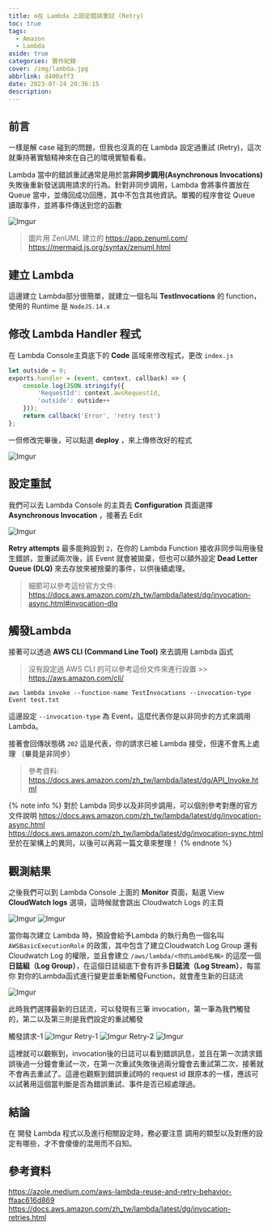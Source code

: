 ```yaml
---
title: ⚙️在 Lambda 上設定錯誤重試 (Retry)
toc: true
tags:
  - Amazon
  - Lambda
aside: true
categories: 實作紀錄
cover: /img/lambda.jpg
abbrlink: d400aff3
date: 2023-07-24 20:36:15
description:
---
```

## 前言

一樣是解 case 碰到的問題，但我也沒真的在 Lambda 設定過重試 (Retry)，這次就秉持著實驗精神來在自己的環境實驗看看。

Lambda 當中的錯誤重試通常是用於當**非同步調用(Asynchronous Invocations)** 失敗後重新發送調用請求的行為。針對非同步調用，Lambda 會將事件置放在 Queue 當中，並傳回成功回應，其中不包含其他資訊。單獨的程序會從 Queue 讀取事件，並將事件傳送到您的函數

![Imgur](https://i.imgur.com/wn1vCQu.png)

> 圖片用 ZenUML 建立的
> https://app.zenuml.com/
> https://mermaid.js.org/syntax/zenuml.html

## 建立 Lambda

這邊建立 Lambda部分很簡單，就建立一個名叫 **TestInvocations** 的 function，使用的 Runtime 是 `NodeJS.14.x`


## 修改 Lambda Handler 程式

在 Lambda Console主頁底下的 **Code** 區域來修改程式，更改 `index.js`

```javascript
let outside = 0;
exports.handler = (event, context, callback) => {
    console.log(JSON.stringify({
        'RequestId': context.awsRequestId,
        'outside': outside++
    })); 
    return callback('Error', 'retry test')
};
```

一但修改完畢後，可以點選 **deploy** ，來上傳修改好的程式

![Imgur](https://i.imgur.com/3XJYyyo.jpg)

## 設定重試

我們可以去 Lambda Console 的主頁去 **Configuration** 頁面選擇 **Asynchronous Invocation** ，接著去 Edit

![Imgur](https://i.imgur.com/uVM6U6E.jpg)

**Retry attempts** 最多能夠設到 `2`，在你的 Lambda Function 接收非同步叫用後發生錯誤，並重試兩次後，該 Event 就會被拋棄，但也可以額外設定 **Dead Letter Queue (DLQ)** 來去存放來被捨棄的事件，以供後續處理。


> 細節可以參考這份官方文件: https://docs.aws.amazon.com/zh_tw/lambda/latest/dg/invocation-async.html#invocation-dlq



## 觸發Lambda


接著可以透過 **AWS CLI (Command Line Tool)** 來去調用 Lambda 函式


> 沒有設定過 AWS CLI 的可以參考這份文件來進行設置 >> https://aws.amazon.com/cli/


```shell
aws lambda invoke --function-name TestInvocations --invocation-type Event test.txt
```


這邊設定 `--invocation-type` 為 Event，這麼代表你是以非同步的方式來調用 Lambda。

接著會回傳狀態碼 `202`   這是代表，你的請求已被 Lambda 接受，但還不會馬上處理 （畢竟是非同步）
> 參考資料:
https://docs.aws.amazon.com/zh_tw/lambda/latest/dg/API_Invoke.html

{% note info %}
對於 Lambda 同步以及非同步調用，可以個別參考對應的官方文件說明
https://docs.aws.amazon.com/zh_tw/lambda/latest/dg/invocation-async.html
https://docs.aws.amazon.com/zh_tw/lambda/latest/dg/invocation-sync.html
至於在架構上的異同，以後可以再寫一篇文章來整理！
{% endnote %}


## 觀測結果

之後我們可以到 Lambda Console 上面的 **Monitor** 頁面，點選 View **CloudWatch logs** 選項，這時候就會跳出 Cloudwatch Logs 的主頁

![Imgur](https://i.imgur.com/aOskbVm.jpg)
![Imgur](https://i.imgur.com/EKlsnSl.jpg)

當你每次建立 Lambda 時，預設會給予Lambda 的執行角色一個名叫 `AWSBasicExecutionRole` 的政策，其中包含了建立Cloudwatch Log Group 還有 Cloudwatch Log 的權限，並且會建立 `/aws/lambda/<你的Lambd名稱>` 的這麼一個**日誌組（Log Group）**，在這個日誌組底下會有許多**日誌流（Log Stream）**，每當你
對你的Lambda函式進行變更並重新觸發Function，就會產生新的日誌流

![Imgur](https://i.imgur.com/JSuUpCk.jpg)

此時我們選擇最新的日誌流，可以發現有三筆 invocation，第一筆為我們觸發的，第二以及第三則是我們設定的重試觸發

觸發請求-1
![Imgur](https://i.imgur.com/OMHbzV7.jpg)
Retry-1
![Imgur](https://i.imgur.com/gmvSuMn.jpg)
Retry-2
![Imgur](https://i.imgur.com/mbniv78.jpg)

這裡就可以觀察到，invocation後的日誌可以看到錯誤訊息，並且在第一次請求錯誤後過一分鐘會重試一次，在第一次重試失敗後過兩分鐘會去重試第二次，接著就不會再去重試了。這邊也觀察到錯誤重試時的 request id 跟原本的一樣，應該可以試著用這個當判斷是否為錯誤重試、事件是否已經處理過。


## 結論

在 開發 Lambda 程式以及進行相關設定時，務必要注意 調用的類型以及對應的設定有哪些，才不會傻傻的混用而不自知。


## 參考資料

https://azole.medium.com/aws-lambda-reuse-and-retry-behavior-ffaac616d869
https://docs.aws.amazon.com/zh_tw/lambda/latest/dg/invocation-retries.html
